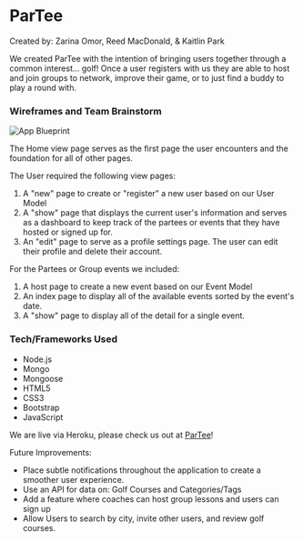 
# ParTee
Created by: Zarina Omor, Reed MacDonald, & Kaitlin Park

We created ParTee with the intention of bringing users together through a common interest... golf! Once a user registers with us they are able to host and join groups to network, improve their game, or to just find a buddy to play a round with.

### Wireframes and Team Brainstorm
![App Blueprint](https://raw.githubusercontent.com/parkaitlin/golf-tournament-app/master/wireframes/Image%20from%20iOS.jpg)

The Home view page serves as the first page the user encounters and the foundation for all of other pages.

The User required the following view pages:
1. A "new" page to create or "register" a new user based on our User Model
2. A "show" page that displays the current user's information and serves as a dashboard to keep track of the partees or events that they have hosted or signed up for.
3. An "edit" page to serve as a profile settings page. The user can edit their profile and delete their account.

For the Partees or Group events we included:
1. A host page to create a new event based on our Event Model
2. An index page to display all of the available events sorted by the event's date.
3. A "show" page to display all of the detail for a single event.


### Tech/Frameworks Used
- Node.js
- Mongo
- Mongoose
- HTML5
- CSS3
- Bootstrap
- JavaScript

We are live via Heroku, please check us out at [ParTee](https://partee-rzk.herokuapp.com/home)!

Future Improvements:
- Place subtle notifications throughout the application to create a smoother user experience.
- Use an API for data on: Golf Courses and Categories/Tags
- Add a feature where coaches can host group lessons and users can sign up
- Allow Users to search by city, invite other users, and review golf courses.
